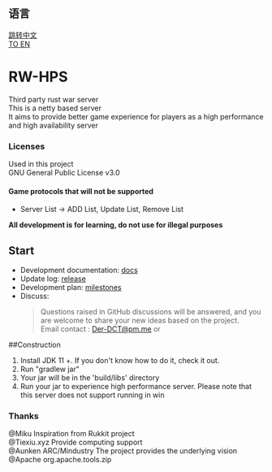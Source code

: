 ## 语言  

[跳转中文](https://github.com/deng-rui/RW-HPS/blob/master/README.md)  
[TO EN](https://github.com/deng-rui/RW-HPS/blob/master/README-EN.md)  

# RW-HPS  
Third party rust war server  
This is a netty based server  
It aims to provide better game experience for players as a high performance and high availability server  

### Licenses
Used in this project  
GNU General Public License v3.0

#### Game protocols that will not be supported
- Server List -> ADD List, Update List, Remove List  

**All development is for learning, do not use for illegal purposes**  

## Start
- Development documentation: [docs](docs/README.md)  
- Update log: [release](https://github.com/deng-rui/RWHPS/releases)  
- Development plan: [milestones](https://github.com/deng-rui/RWHPS/milestones)  
- Discuss:
  > Questions raised in GitHub discussions will be answered, and you are welcome to share your new ideas based on the project.  
  > Email contact : Der-DCT@pm.me or  

##Construction
1. Install JDK 11 +. If you don't know how to do it, check it out.  
2. Run "gradlew jar"  
3. Your jar will be in the 'build/libs' directory  
4. Run your jar to experience high performance server. Please note that this server does not support running in win  

### Thanks  
@Miku Inspiration from Rukkit project  
@Tiexiu.xyz Provide computing support  
@Aunken ARC/Mindustry The project provides the underlying vision  
@Apache org.apache.tools.zip  